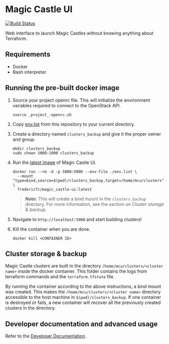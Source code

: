 # Magic Castle UI

[![Build Status](https://travis-ci.com/ComputeCanada/magic_castle-ui.svg?branch=master)](https://travis-ci.com/ComputeCanada/magic_castle-ui)

Web interface to launch Magic Castles without knowing anything about Terraform.

## Requirements

- Docker
- Bash interpreter

## Running the pre-built docker image

1. Source your project openrc file. This will initialize the environment variables required to connect to the OpenStack API.
    ```
    source _project_-openrc.sh
    ```
2. Copy [env.list](https://github.com/ComputeCanada/magic_castle-ui/blob/master/env.list) from this repository to your current directory.
3. Create a directory named `clusters_backup` and give it the proper owner and group.
   ```
   mkdir clusters_backup
   sudo chown 1000:1000 clusters_backup
   ```
4. Run the [latest image](https://hub.docker.com/repository/docker/fredericfc/magic_castle-ui) of Magic Castle UI.
   ```shell script
   docker run --rm -d -p 5000:5000 --env-file ./env.list \
     --mount "type=bind,source=$(pwd)/clusters_backup,target=/home/mcu/clusters" \
     fredericfc/magic_castle-ui:latest
   ```
   > **Note:** This will create a bind mount in the `clusters_backup` directory. For more information, see
   > the section on _Cluster storage & backup_.

5. Navigate to `http://localhost:5000` and start building clusters!
6. Kill the container when you are done.
   ```
   docker kill <CONTAINER ID>
   ```

## Cluster storage & backup

Magic Castle clusters are built in the directory `/home/mcu/clusters/<cluster name>` inside the
docker container.
This folder contains the logs from terraform commands and the `terraform.tfstate` file.

By running the container according to the above instructions, a bind mount was created. This 
makes the `/home/mcu/clusters/<cluster name>` directory accessible to the host machine in
`$(pwd)/clusters_backup`.
If one container is destroyed or fails, a new container will recover all the previously 
created clusters in the directory.

## Developer documentation and advanced usage

Refer to the [Developer Documentation](./docs/developers.md).
